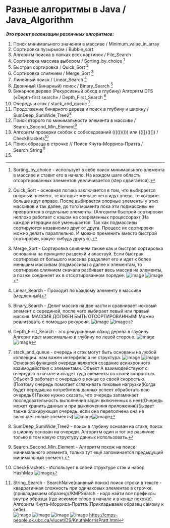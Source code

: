 # Разные алгоритмы в Java / Java_Algorithm
___Это проект реализации различных алгоритмов:___
1. Поиск минимального значения в массиве / Minimum_value_in_array 
2. Сортировка пузырьком / Bubble_sort 
3. Алгоритм поиска в папках всех картинок / File_Search 
4. Сортировка массива выбором / Sorting_by_choice [^4]
5. Быстрая сортировка / Quick_Sort [^5]
6. Сортировка слиянием / Merge_Sort [^6]
7. Линейный поиск / Linear_Search [^7]
8. Двоичный (Бинарный) поиск / Binary_Search [^8]
9. Бинарное дерево (Рекурсивный обход в глубину) Алгоритм DFS («Depth-first search» / Depth_First_Search [^9]
10. Очередь и стэк / stack_and_queue [^10]
11. Продолжение бинарного дерева и поиск в глубину и ширину / SumDeep_SumWide_Tree2[^11]
12. Поиск второго по минимальности элемента в массиве / Search_Second_Min_Element[^12]
13. Алгоритм проверки скобок с собеседований (((())())) или ({[]}()[]) / CheckBrackets[^13]
14. Поиск образца в строчке // Поиск Кнута-Морриса-Пратта / Search_String[^14]
15. 




[^4]: Sorting_by_choice - использует в себе поиск минимального элемента в массиве и ставит его в начало. На каждом шаге область отсортированных элементов увеличивается (step сдвигается).
[^5]: Quick_Sort - основная логика заключается в том, что выбирается опорный элемент, те которые меньше него идут влево, те которые больше идут вправо. После выбирается опорные элементы у этих массивов и так далее, до того момента пока эти подмассивы не превратятся в отдельные элементы. (Алгоритм быстрой сортировки неплохо работает с кэшом на современных процессорах) (На каждой итерации всё уменьшается. Так как подмассивы сортируются независимо друг от друга. Процесс их сортировки можно делать параллельно. И можно пременить вместо быстрой сортировки, какую-нибудь другую).
[^6]: Merge_Sort - Сортировка слиянием также как и быстрая сортировка основанна на принципе разделяй и властвуй. Если быстрая сортировка от большого массива разделяет его и идет к более меньшим массивам (подмассива) а далее к элементам, то сортировка слиянием сначала разбивает весь массив на элементы, а позже соединяет их в отсортированном порядке. ![image](https://user-images.githubusercontent.com/35079479/146191035-bdee7459-867d-4d6e-906a-0aa1826e34b3.png)
![image](https://user-images.githubusercontent.com/35079479/146193112-6bb12ad0-03c4-476d-b84f-9d1ac4522225.png)
[^7]: Linear_Search - Проходит по каждому элементу в массиве (медленный)
[^8]: Binary_Search - Делит массив на две части и сравнивает исковый элемент с серединой, после чего выбирает левый или правый массив. МАССИВ ДОЛЖЕН БЫТЬ ОТСОРТИРОВАННЫМ! Можно реализовать с помощью рекурсии. ![image](https://user-images.githubusercontent.com/35079479/146417618-5790fd18-ad1a-45db-a290-5818920b5a48.png)
 ![image](https://user-images.githubusercontent.com/35079479/146413871-1c5950dd-aa1d-4534-a131-00fb3b46e0e1.png)
[^9]: Depth_First_Search - это рекурсивный обход дерева в глубину. Алгорит идет максимально в глубину по левой стороне. ![image](https://user-images.githubusercontent.com/35079479/146454556-86eb56ce-22c1-47f7-8442-c58c177b9f06.png) ![image](https://user-images.githubusercontent.com/35079479/146456063-056f39d5-4e5f-4f2d-a919-3adc6c5b5ef3.png)
[^10]: stack_and_queue - очередь и стэк могут быть основаны на любой коллекции. нам важен интерфейс а не структура. ![image](https://user-images.githubusercontent.com/35079479/146604684-70e30efd-0f5e-411f-98a2-ea34d31bf8d6.png)
![image](https://user-images.githubusercontent.com/35079479/146605905-59e42dd1-0ca5-4cfa-8c4e-b906dfaeb4c1.png)
Основной функцией очереди является создание асинхронного взаимодействия с элементами. Объект А взаимодействуют с очередью в начале и кладет туда элементы со своей скоростью. Объект B работает с очередью в конце со своей скоростью. (Поэтому очередь помогает сглаживать пиковые нагрузки(Когда будет передышка потребитель данных успеет обработать всю очередь))(Также нужно сказать, что очередь запаминает последовательность выполнения задач включенных в нее)(Очередь может хранить данных и при выключенния приложения)(Бывает также блокирующая очередь. если она переполнена она не включает новые элементы) ![image](https://user-images.githubusercontent.com/35079479/146606656-b5f0d7eb-1627-4c03-9512-d28489871989.png)![image](https://user-images.githubusercontent.com/35079479/146606787-d0a62e3a-05d5-4ce5-ae80-ff7eaab6b03e.png)
[^11]: SumDeep_SumWide_Tree2 - поиск в глубину основан на стэке, поиск в ширину основан на очереди. Алгоритм один и тот же различие только в том какую структуру данных использовать.
[^12]: Search_Second_Min_Element - Алгоритм похож на поиск минимального элемента, только тут ещё запоминается предыдущий минимальный элемент.
[^13]: CheckBrackets - Использует в своей структуре стэк и набор HashMap ![image](https://user-images.githubusercontent.com/35079479/146809155-a22c6fbd-022f-4257-8db0-46f5816052f7.png)
[^14]: String_Search - SearchNaive(наивный поиск) поиск строки в тексте - квадратичная сложность при одинаковых элементах в строчке.(прикладываем образец)//KMPSearch - надо найти все префиксы внутри образца (где искомое слово в начале и в конце похоже). Алгоритм Кнута-Морриса-Пратта.(Прикладываем образец самому к себе).  
![image](https://user-images.githubusercontent.com/35079479/147423238-3424b6a7-20ed-49d5-9088-461d6082a8aa.png) 
![image](https://user-images.githubusercontent.com/35079479/147423399-099206cc-f7d0-4974-9826-c9ece8c70db5.png)
![image](https://user-images.githubusercontent.com/35079479/147423544-33b0ef7b-cdbd-487b-810b-82c06610ab63.png)
![image](https://user-images.githubusercontent.com/35079479/147423565-a1c7d0d0-3cf1-42d4-aec3-699c47467428.png) 
https://cmps-people.ok.ubc.ca/ylucet/DS/KnuthMorrisPratt.html






